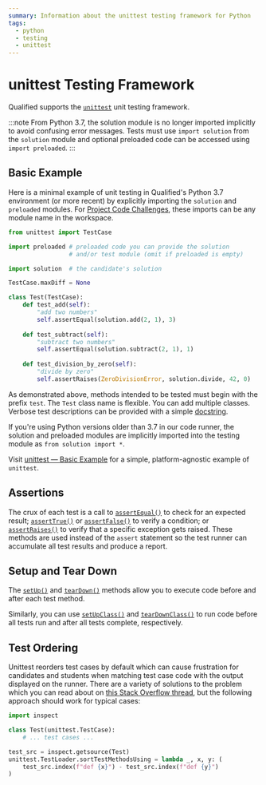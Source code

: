 ```yaml
---
summary: Information about the unittest testing framework for Python
tags:
  - python
  - testing
  - unittest
---
```


# unittest Testing Framework

Qualified supports the [`unittest`](https://docs.python.org/3/library/unittest.html) unit testing framework.

:::note
From Python 3.7, the solution module is no longer imported implicitly to avoid confusing error messages. Tests must use `import solution` from the `solution` module and optional preloaded code can be accessed using `import preloaded`.
:::


## Basic Example

Here is a minimal example of unit testing in Qualified's Python 3.7 environment (or more recent) by explicitly importing the `solution` and `preloaded` modules. For [Project Code Challenges](/reference/features/challenges/multi-file-code), these imports can be any module name in the workspace.

```python
from unittest import TestCase

import preloaded # preloaded code you can provide the solution 
                 # and/or test module (omit if preloaded is empty)

import solution  # the candidate's solution

TestCase.maxDiff = None

class Test(TestCase):
    def test_add(self):
        "add two numbers"
        self.assertEqual(solution.add(2, 1), 3)
        
    def test_subtract(self):
        "subtract two numbers"
        self.assertEqual(solution.subtract(2, 1), 1)
        
    def test_division_by_zero(self):
        "divide by zero"
        self.assertRaises(ZeroDivisionError, solution.divide, 42, 0)
```

As demonstrated above, methods intended to be tested must begin with the prefix `test`. The `Test` class name is flexible. You can add multiple classes. Verbose test descriptions can be provided with a simple [docstring](https://www.python.org/dev/peps/pep-0257/).

If you're using Python versions older than 3.7 in our code runner, the solution and preloaded modules are implicitly imported into the testing module as `from solution import *`.

Visit [unittest — Basic Example](https://docs.python.org/3/library/unittest.html#basic-example) for a simple, platform-agnostic example of `unittest`.

## Assertions

The crux of each test is a call to [`assertEqual()`](https://docs.python.org/3/library/unittest.html#unittest.TestCase.assertEqual) to check for an expected result; [`assertTrue()`](https://docs.python.org/3/library/unittest.html#unittest.TestCase.assertTrue) or [`assertFalse()`](https://docs.python.org/3/library/unittest.html#unittest.TestCase.assertFalse) to verify a condition; or [`assertRaises()`](https://docs.python.org/3/library/unittest.html#unittest.TestCase.assertRaises) to verify that a specific exception gets raised. These methods are used instead of the `assert` statement so the test runner can accumulate all test results and produce a report.

## Setup and Tear Down

The [`setUp()`](https://docs.python.org/3/library/unittest.html#unittest.TestCase.setUp) and [`tearDown()`](https://docs.python.org/3/library/unittest.html#unittest.TestCase.tearDown) methods allow you to execute code before and after each test method.

Similarly, you can use [`setUpClass()`](https://docs.python.org/3/library/unittest.html#unittest.TestCase.setUpClass) and [`tearDownClass()`](https://docs.python.org/3/library/unittest.html#unittest.TestCase.tearDownClass) to run code before all tests run and after all tests complete, respectively.

## Test Ordering

Unittest reorders test cases by default which can cause frustration for candidates and students when matching test case code with the output displayed on the runner. There are a variety of solutions to the problem which you can read about on [this Stack Overflow thread](https://stackoverflow.com/questions/5387299/python-unittest-testcase-execution-order), but the following approach should work for typical cases:

```python
import inspect

class Test(unittest.TestCase):
    # ... test cases ...

test_src = inspect.getsource(Test)
unittest.TestLoader.sortTestMethodsUsing = lambda _, x, y: (
    test_src.index(f"def {x}") - test_src.index(f"def {y}")
)
```
